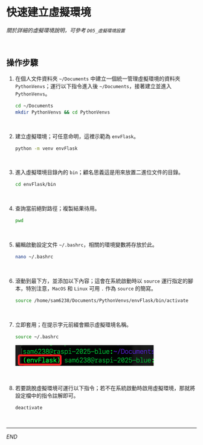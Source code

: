 # 快速建立虛擬環境

_關於詳細的虛擬環境說明，可參考 `D05_虛擬環境設置`_

<br>

## 操作步驟

1. 在個人文件資料夾 `~/Documents` 中建立一個統一管理虛擬環境的資料夾 `PythonVenvs`；運行以下指令進入後 `~/Documents`，接著建立並進入 `PythonVenvs`。

    ```bash
    cd ~/Documents
    mkdir PythonVenvs && cd PythonVenvs
    ```

<br>

2. 建立虛擬環境；可任意命明，這裡示範為 `envFlask`。

    ```bash
    python -m venv envFlask
    ```

<br>

3. 進入虛擬環境目錄內的 `bin`；顧名思義這是用來放置二進位文件的目錄。

    ```bash
    cd envFlask/bin
    ```

<br>

4. 查詢當前絕對路徑；複製結果待用。

    ```bash
    pwd
    ```

<br>

5. 編輯啟動設定文件 `~/.bashrc`，相關的環境變數將存放於此。

    ```bash
    nano ~/.bashrc
    ```

<br>

6. 滾動到最下方，並添加以下內容；這會在系統啟動時以 `source` 運行指定的腳本，特別注意，`MacOS` 和 `Linux` 可用 `.` 作為 `source` 的簡寫。

    ```bash
    source /home/sam6238/Documents/PythonVenvs/envFlask/bin/activate
    ```

<br>

7. 立即套用；在提示字元前綴會顯示虛擬環境名稱。

    ```bash
    source ~/.bashrc
    ```

    ![](images/img_136.png)

<br>

8. 若要跳脫虛擬環境可運行以下指令；若不在系統啟動時啟用虛擬環境，那就將設定檔中的指令註解即可。

    ```bash
    deactivate
    ```

<br>

___

_END_